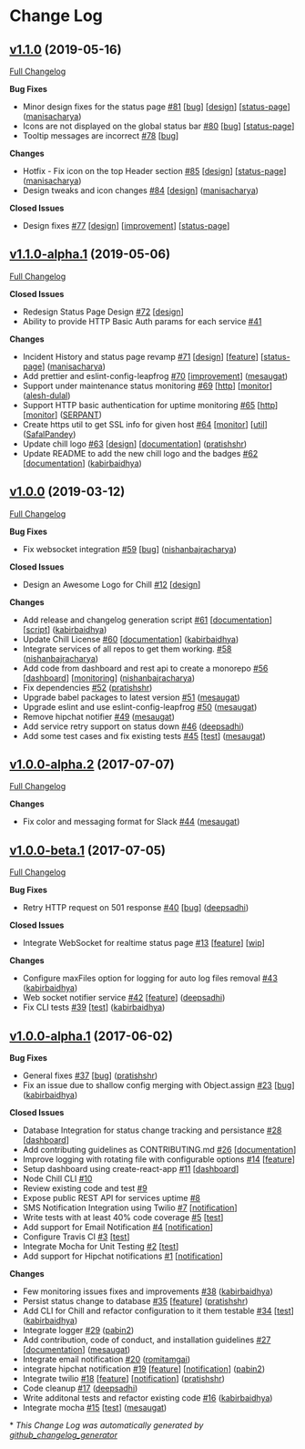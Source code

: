 # Change Log

## [v1.1.0](https://github.com/leapfrogtechnology/chill/tree/v1.1.0) (2019-05-16)
[Full Changelog](https://github.com/leapfrogtechnology/chill/compare/v1.1.0-alpha.1...v1.1.0)

**Bug Fixes**

- Minor design fixes for the status page [\#81](https://github.com/leapfrogtechnology/chill/pull/81) [[bug](https://github.com/leapfrogtechnology/chill/labels/bug)] [[design](https://github.com/leapfrogtechnology/chill/labels/design)] [[status-page](https://github.com/leapfrogtechnology/chill/labels/status-page)] ([manisacharya](https://github.com/manisacharya))
- Icons are not displayed on the global status bar [\#80](https://github.com/leapfrogtechnology/chill/issues/80) [[bug](https://github.com/leapfrogtechnology/chill/labels/bug)] [[status-page](https://github.com/leapfrogtechnology/chill/labels/status-page)]
- Tooltip messages are incorrect [\#78](https://github.com/leapfrogtechnology/chill/issues/78) [[bug](https://github.com/leapfrogtechnology/chill/labels/bug)]

**Changes**

- Hotfix - Fix icon on the top Header section [\#85](https://github.com/leapfrogtechnology/chill/pull/85) [[design](https://github.com/leapfrogtechnology/chill/labels/design)] [[status-page](https://github.com/leapfrogtechnology/chill/labels/status-page)] ([manisacharya](https://github.com/manisacharya))
- Design tweaks and icon changes [\#84](https://github.com/leapfrogtechnology/chill/pull/84) [[design](https://github.com/leapfrogtechnology/chill/labels/design)] ([manisacharya](https://github.com/manisacharya))

**Closed Issues**
- Design fixes [\#77](https://github.com/leapfrogtechnology/chill/issues/77) [[design](https://github.com/leapfrogtechnology/chill/labels/design)] [[improvement](https://github.com/leapfrogtechnology/chill/labels/improvement)] [[status-page](https://github.com/leapfrogtechnology/chill/labels/status-page)]

## [v1.1.0-alpha.1](https://github.com/leapfrogtechnology/chill/tree/v1.1.0-alpha.1) (2019-05-06)
[Full Changelog](https://github.com/leapfrogtechnology/chill/compare/v1.0.0...v1.1.0-alpha.1)

**Closed Issues**

- Redesign Status Page Design [\#72](https://github.com/leapfrogtechnology/chill/issues/72) [[design](https://github.com/leapfrogtechnology/chill/labels/design)]
- Ability to provide HTTP Basic Auth params for each service [\#41](https://github.com/leapfrogtechnology/chill/issues/41)

**Changes**

- Incident History and status page revamp [\#71](https://github.com/leapfrogtechnology/chill/pull/71) [[design](https://github.com/leapfrogtechnology/chill/labels/design)] [[feature](https://github.com/leapfrogtechnology/chill/labels/feature)] [[status-page](https://github.com/leapfrogtechnology/chill/labels/status-page)] ([manisacharya](https://github.com/manisacharya))
- Add prettier and eslint-config-leapfrog [\#70](https://github.com/leapfrogtechnology/chill/pull/70) [[improvement](https://github.com/leapfrogtechnology/chill/labels/improvement)] ([mesaugat](https://github.com/mesaugat))
- Support under maintenance status monitoring [\#69](https://github.com/leapfrogtechnology/chill/pull/69) [[http](https://github.com/leapfrogtechnology/chill/labels/http)] [[monitor](https://github.com/leapfrogtechnology/chill/labels/monitor)] ([alesh-dulal](https://github.com/alesh-dulal))
- Support HTTP basic authentication for uptime monitoring [\#65](https://github.com/leapfrogtechnology/chill/pull/65) [[http](https://github.com/leapfrogtechnology/chill/labels/http)] [[monitor](https://github.com/leapfrogtechnology/chill/labels/monitor)] ([SERPANT](https://github.com/SERPANT))
- Create https util to get SSL info for given host [\#64](https://github.com/leapfrogtechnology/chill/pull/64) [[monitor](https://github.com/leapfrogtechnology/chill/labels/monitor)] [[util](https://github.com/leapfrogtechnology/chill/labels/util)] ([SafalPandey](https://github.com/SafalPandey))
- Update chill logo [\#63](https://github.com/leapfrogtechnology/chill/pull/63) [[design](https://github.com/leapfrogtechnology/chill/labels/design)] [[documentation](https://github.com/leapfrogtechnology/chill/labels/documentation)] ([pratishshr](https://github.com/pratishshr))
- Update README to add the new chill logo and the badges [\#62](https://github.com/leapfrogtechnology/chill/pull/62) [[documentation](https://github.com/leapfrogtechnology/chill/labels/documentation)] ([kabirbaidhya](https://github.com/kabirbaidhya))

## [v1.0.0](https://github.com/leapfrogtechnology/chill/tree/v1.0.0) (2019-03-12)
[Full Changelog](https://github.com/leapfrogtechnology/chill/compare/v1.0.0-alpha.2...v1.0.0)

**Bug Fixes**

- Fix websocket integration [\#59](https://github.com/leapfrogtechnology/chill/pull/59) [[bug](https://github.com/leapfrogtechnology/chill/labels/bug)] ([nishanbajracharya](https://github.com/nishanbajracharya))

**Closed Issues**

- Design an Awesome Logo for Chill [\#12](https://github.com/leapfrogtechnology/chill/issues/12) [[design](https://github.com/leapfrogtechnology/chill/labels/design)]

**Changes**

- Add release and changelog generation script [\#61](https://github.com/leapfrogtechnology/chill/pull/61) [[documentation](https://github.com/leapfrogtechnology/chill/labels/documentation)] [[script](https://github.com/leapfrogtechnology/chill/labels/script)] ([kabirbaidhya](https://github.com/kabirbaidhya))
- Update Chill License [\#60](https://github.com/leapfrogtechnology/chill/pull/60) [[documentation](https://github.com/leapfrogtechnology/chill/labels/documentation)] ([kabirbaidhya](https://github.com/kabirbaidhya))
- Integrate services of all repos to get them working. [\#58](https://github.com/leapfrogtechnology/chill/pull/58) ([nishanbajracharya](https://github.com/nishanbajracharya))
- Add code from dashboard and rest api to create a monorepo [\#56](https://github.com/leapfrogtechnology/chill/pull/56) [[dashboard](https://github.com/leapfrogtechnology/chill/labels/dashboard)] [[monitoring](https://github.com/leapfrogtechnology/chill/labels/monitoring)] ([nishanbajracharya](https://github.com/nishanbajracharya))
- Fix dependencies [\#52](https://github.com/leapfrogtechnology/chill/pull/52) ([pratishshr](https://github.com/pratishshr))
- Upgrade babel packages to latest version [\#51](https://github.com/leapfrogtechnology/chill/pull/51) ([mesaugat](https://github.com/mesaugat))
- Upgrade eslint and use eslint-config-leapfrog [\#50](https://github.com/leapfrogtechnology/chill/pull/50) ([mesaugat](https://github.com/mesaugat))
- Remove hipchat notifier [\#49](https://github.com/leapfrogtechnology/chill/pull/49) ([mesaugat](https://github.com/mesaugat))
- Add service retry support on status down [\#46](https://github.com/leapfrogtechnology/chill/pull/46) ([deepsadhi](https://github.com/deepsadhi))
- Add some test cases and fix existing tests [\#45](https://github.com/leapfrogtechnology/chill/pull/45) [[test](https://github.com/leapfrogtechnology/chill/labels/test)] ([mesaugat](https://github.com/mesaugat))

## [v1.0.0-alpha.2](https://github.com/leapfrogtechnology/chill/tree/v1.0.0-alpha.2) (2017-07-07)
[Full Changelog](https://github.com/leapfrogtechnology/chill/compare/v1.0.0-beta.1...v1.0.0-alpha.2)

**Changes**

- Fix color and messaging format for Slack [\#44](https://github.com/leapfrogtechnology/chill/pull/44) ([mesaugat](https://github.com/mesaugat))

## [v1.0.0-beta.1](https://github.com/leapfrogtechnology/chill/tree/v1.0.0-beta.1) (2017-07-05)
[Full Changelog](https://github.com/leapfrogtechnology/chill/compare/v1.0.0-alpha.1...v1.0.0-beta.1)

**Bug Fixes**

- Retry HTTP request on 501 response [\#40](https://github.com/leapfrogtechnology/chill/pull/40) [[bug](https://github.com/leapfrogtechnology/chill/labels/bug)] ([deepsadhi](https://github.com/deepsadhi))

**Closed Issues**

- Integrate WebSocket for realtime status page [\#13](https://github.com/leapfrogtechnology/chill/issues/13) [[feature](https://github.com/leapfrogtechnology/chill/labels/feature)] [[wip](https://github.com/leapfrogtechnology/chill/labels/wip)]

**Changes**

- Configure maxFiles option for logging for auto log files removal [\#43](https://github.com/leapfrogtechnology/chill/pull/43) ([kabirbaidhya](https://github.com/kabirbaidhya))
- Web socket notifier service [\#42](https://github.com/leapfrogtechnology/chill/pull/42) [[feature](https://github.com/leapfrogtechnology/chill/labels/feature)] ([deepsadhi](https://github.com/deepsadhi))
- Fix CLI tests [\#39](https://github.com/leapfrogtechnology/chill/pull/39) [[test](https://github.com/leapfrogtechnology/chill/labels/test)] ([kabirbaidhya](https://github.com/kabirbaidhya))

## [v1.0.0-alpha.1](https://github.com/leapfrogtechnology/chill/tree/v1.0.0-alpha.1) (2017-06-02)
**Bug Fixes**

- General fixes [\#37](https://github.com/leapfrogtechnology/chill/pull/37) [[bug](https://github.com/leapfrogtechnology/chill/labels/bug)] ([pratishshr](https://github.com/pratishshr))
- Fix an issue due to shallow config merging with Object.assign [\#23](https://github.com/leapfrogtechnology/chill/pull/23) [[bug](https://github.com/leapfrogtechnology/chill/labels/bug)] ([kabirbaidhya](https://github.com/kabirbaidhya))

**Closed Issues**

- Database Integration for status change tracking and persistance [\#28](https://github.com/leapfrogtechnology/chill/issues/28) [[dashboard](https://github.com/leapfrogtechnology/chill/labels/dashboard)]
- Add contributing guidelines as CONTRIBUTING.md [\#26](https://github.com/leapfrogtechnology/chill/issues/26) [[documentation](https://github.com/leapfrogtechnology/chill/labels/documentation)]
- Improve logging with rotating file with configurable options [\#14](https://github.com/leapfrogtechnology/chill/issues/14) [[feature](https://github.com/leapfrogtechnology/chill/labels/feature)]
- Setup dashboard using create-react-app [\#11](https://github.com/leapfrogtechnology/chill/issues/11) [[dashboard](https://github.com/leapfrogtechnology/chill/labels/dashboard)]
- Node Chill CLI [\#10](https://github.com/leapfrogtechnology/chill/issues/10)
- Review existing code and test [\#9](https://github.com/leapfrogtechnology/chill/issues/9)
- Expose public REST API for services uptime [\#8](https://github.com/leapfrogtechnology/chill/issues/8)
- SMS Notification Integration using Twilio [\#7](https://github.com/leapfrogtechnology/chill/issues/7) [[notification](https://github.com/leapfrogtechnology/chill/labels/notification)]
- Write tests with at least 40% code coverage [\#5](https://github.com/leapfrogtechnology/chill/issues/5) [[test](https://github.com/leapfrogtechnology/chill/labels/test)]
- Add support for Email Notification [\#4](https://github.com/leapfrogtechnology/chill/issues/4) [[notification](https://github.com/leapfrogtechnology/chill/labels/notification)]
- Configure Travis CI [\#3](https://github.com/leapfrogtechnology/chill/issues/3) [[test](https://github.com/leapfrogtechnology/chill/labels/test)]
- Integrate Mocha for Unit Testing [\#2](https://github.com/leapfrogtechnology/chill/issues/2) [[test](https://github.com/leapfrogtechnology/chill/labels/test)]
- Add support for Hipchat notifications [\#1](https://github.com/leapfrogtechnology/chill/issues/1) [[notification](https://github.com/leapfrogtechnology/chill/labels/notification)]

**Changes**

- Few monitoring issues fixes and improvements [\#38](https://github.com/leapfrogtechnology/chill/pull/38) ([kabirbaidhya](https://github.com/kabirbaidhya))
- Persist status change to database [\#35](https://github.com/leapfrogtechnology/chill/pull/35) [[feature](https://github.com/leapfrogtechnology/chill/labels/feature)] ([pratishshr](https://github.com/pratishshr))
- Add CLI for Chill and refactor configuration to it them testable [\#34](https://github.com/leapfrogtechnology/chill/pull/34) [[test](https://github.com/leapfrogtechnology/chill/labels/test)] ([kabirbaidhya](https://github.com/kabirbaidhya))
- Integrate logger [\#29](https://github.com/leapfrogtechnology/chill/pull/29) ([pabin2](https://github.com/pabin2))
- Add contribution, code of conduct, and installation guidelines [\#27](https://github.com/leapfrogtechnology/chill/pull/27) [[documentation](https://github.com/leapfrogtechnology/chill/labels/documentation)] ([mesaugat](https://github.com/mesaugat))
- Integrate email notification [\#20](https://github.com/leapfrogtechnology/chill/pull/20) ([romitamgai](https://github.com/romitamgai))
- integrate hipchat notification [\#19](https://github.com/leapfrogtechnology/chill/pull/19) [[feature](https://github.com/leapfrogtechnology/chill/labels/feature)] [[notification](https://github.com/leapfrogtechnology/chill/labels/notification)] ([pabin2](https://github.com/pabin2))
- Integrate twilio [\#18](https://github.com/leapfrogtechnology/chill/pull/18) [[feature](https://github.com/leapfrogtechnology/chill/labels/feature)] [[notification](https://github.com/leapfrogtechnology/chill/labels/notification)] ([pratishshr](https://github.com/pratishshr))
- Code cleanup [\#17](https://github.com/leapfrogtechnology/chill/pull/17) ([deepsadhi](https://github.com/deepsadhi))
- Write additonal tests and refactor existing code [\#16](https://github.com/leapfrogtechnology/chill/pull/16) ([kabirbaidhya](https://github.com/kabirbaidhya))
- Integrate mocha [\#15](https://github.com/leapfrogtechnology/chill/pull/15) [[test](https://github.com/leapfrogtechnology/chill/labels/test)] ([mesaugat](https://github.com/mesaugat))



\* *This Change Log was automatically generated by [github_changelog_generator](https://github.com/skywinder/Github-Changelog-Generator)*
